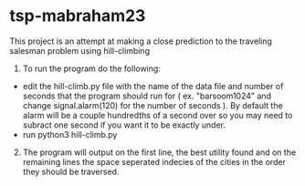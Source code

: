 # tsp-mabraham23

This project is an attempt at making a close prediction to the traveling salesman problem using hill-climbing

1. To run the program do the following:
  - edit the hill-climb.py file with the name of the data file and number of seconds that the program should run for ( ex. "barsoom1024" and change signal.alarm(120) for the number of seconds ). By default the alarm will be a couple hundredths of a second over so you may need to subract one second if you want it to be exactly under.
  - run python3 hill-climb.py
  
2. The program will output on the first line, the best utility found and on the remaining lines the space seperated indecies of the cities in the order they should be traversed.
